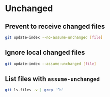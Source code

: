 # Unchanged

## Prevent to receive changed files

```sh
git update-index --no-assume-unchanged [file]
```

## Ignore local changed files

```sh
git update-index --assume-unchanged [file]
```

## List files with `assume-unchanged`

```sh
git ls-files -v | grep '^h'
```
